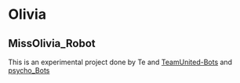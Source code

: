 # Olivia

## MissOlivia_Robot

This is an experimental project done by Te and [TeamUnited-Bots](https://t.me/tubots) and [psycho_Bots](https://t.me/psycho_Bots)

